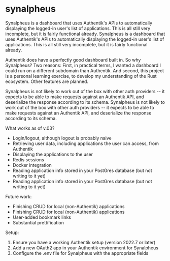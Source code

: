 # synalpheus
Synalpheus is a dashboard that uses Authentik's APIs to automatically displaying the logged-in user's list of applications. This is all still very incomplete, but it is fairly functional already.
Synalpheus is a dashboard that uses Authentik's APIs to automatically displaying the logged-in user's list of applications. This is all still very incomplete, but it is fairly functional already.

Authentik does have a perfectly good dashboard built in. So why Synalpheus? Two reasons: First, in practical terms, I wanted a dashboard I could run on a different subdomain than Authentik. And second, this project is a personal learning exercise, to develop my understanding of the Rust ecosystem. Other features are planned.

Synalpheus is not likely to work out of the box with other auth providers -- it expects to be able to make requests against an Authentik API, and deserialize the response according to its schema.
Synalpheus is not likely to work out of the box with other auth providers -- it expects to be able to make requests against an Authentik API, and deserialize the response according to its schema.

What works as of v.03?
* Login/logout, although logout is probably naive
* Retrieving user data, including applications the user can access, from Authentik
* Displaying the applications to the user
* Redis sessions
* Docker integration
* Reading application info stored in your PostGres database (but not writing to it yet)
* Reading application info stored in your PostGres database (but not writing to it yet)

Future work:
* Finishing CRUD for local (non-Authentik) applications
* Finishing CRUD for local (non-Authentik) applications
* User-added bookmark links
* Substantial prettification

Setup:
1. Ensure you have a working Authentik setup (version 2022.7 or later)
2. Add a new OAuth2 app in your Authentik environment for Synalpheus
3. Configure the .env file for Synalpheus with the appropriate fields
